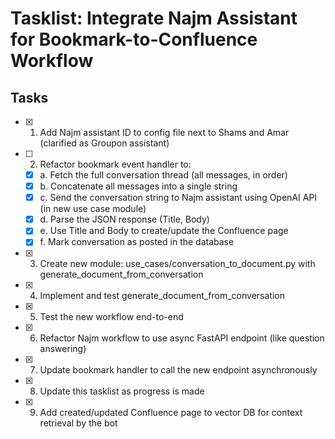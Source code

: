 # Tasklist: Integrate Najm Assistant for Bookmark-to-Confluence Workflow

## Tasks

- [x] 1. Add Najm assistant ID to config file next to Shams and Amar (clarified as Groupon assistant)
- [ ] 2. Refactor bookmark event handler to:
    - [x] a. Fetch the full conversation thread (all messages, in order)
    - [x] b. Concatenate all messages into a single string
    - [x] c. Send the conversation string to Najm assistant using OpenAI API (in new use case module)
    - [x] d. Parse the JSON response (Title, Body)
    - [x] e. Use Title and Body to create/update the Confluence page
    - [x] f. Mark conversation as posted in the database
- [x] 3. Create new module: use_cases/conversation_to_document.py with generate_document_from_conversation
- [x] 4. Implement and test generate_document_from_conversation
- [x] 5. Test the new workflow end-to-end
- [x] 6. Refactor Najm workflow to use async FastAPI endpoint (like question answering)
- [X] 7. Update bookmark handler to call the new endpoint asynchronously
- [X] 8. Update this tasklist as progress is made 
- [x] 9. Add created/updated Confluence page to vector DB for context retrieval by the bot 